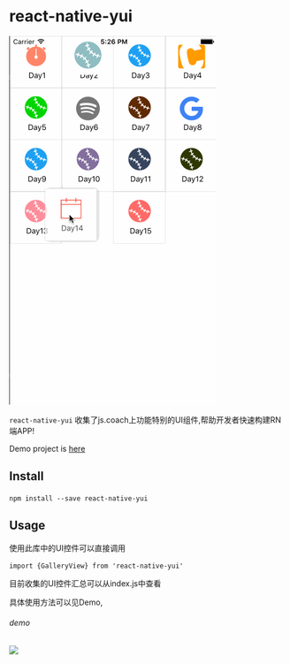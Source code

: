 # react-native-yui
![](./gif/demo.gif)

`react-native-yui` 收集了js.coach上功能特别的UI组件,帮助开发者快速构建RN端APP!


Demo project is [here](https://github.com/yoaicom/react-native-demo/tree/react-native-yui)

## Install

`npm install --save react-native-yui`

## Usage

使用此库中的UI控件可以直接调用

```
import {GalleryView} from 'react-native-yui'
```

目前收集的UI控件汇总可以从index.js中查看

具体使用方法可以见Demo,

###### demo

![](https://raw.githubusercontent.com/yoaicom/react-native-demo/react-native-yui/resources/2.gif)






